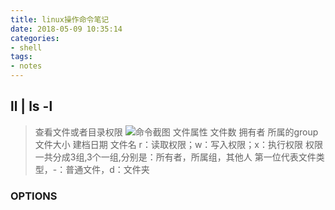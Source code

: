 ```yaml
---
title: linux操作命令笔记
date: 2018-05-09 10:35:14
categories:
- shell
tags:
- notes
---
```

## ll | ls -l
>查看文件或者目录权限
![命令截图](https://raw.githubusercontent.com/lTBeL/lTBeL.github.io/src/images/linux_ll.PNG)
>文件属性 文件数 拥有者 所属的group 文件大小 建档日期 文件名
> r：读取权限；w：写入权限；x：执行权限
权限一共分成3组,3个一组,分别是：所有者，所属组，其他人
第一位代表文件类型，-：普通文件，d：文件夹
### OPTIONS
#### &emsp;
